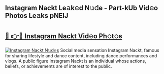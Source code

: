 ## Instagram Nackt Le𝚊k𝚎d N𝚞𝚍e - Part-kUb Vid𝚎o Photos Le𝚊ks pNElJ

# <h2><a href="http://fb581s.evod.top/?m=Instagram+Nackt">🔗 👉🔴 Instagram Nackt Vid𝚎o Ph𝚘t𝚘s</a></h2>

[![Instagram Nackt N𝚞d𝚎s](https://i.imgur.com/8V9OHl7.gif)](http://fb581s.evod.top/?m=Instagram+Nackt)
Social media sensation Instagram Nackt, famous for sharing lifestyle and dance content, including dance performances and vlogs. A public figure Instagram Nackt is an individual whose actions, beliefs, or achievements are of interest to the public. 
